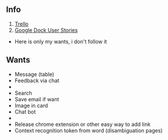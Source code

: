 ## Info
1. [Trello](https://trello.com/invite/b/FD604D06/ba592b56f66bf16f95f01d4155d782ec/grap)
2. [Google Dock User Stories](https://docs.google.com/spreadsheets/d/1dInMe5CaLt7cFyXZEMALHEivAGH-A3rVFYDz1l0S2Eo/edit?usp=sharing)

- Here is only my wants, i don't follow it

## Wants
- Message (table)
- Feedback via chat
-
- Search
- Save email if want
- Image in card
- Chat bot
-
- Release chrome extension or other easy way to add link
- Context recognition token from word (disambiguation pages)



